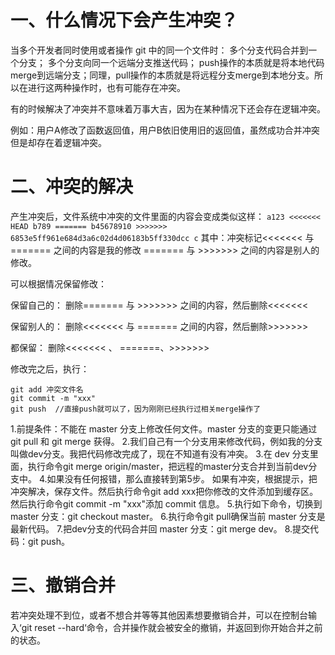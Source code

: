 # 一、什么情况下会产生冲突？

当多个开发者同时使用或者操作 git 中的同一个文件时：
    多个分支代码合并到一个分支；
    多个分支向同一个远端分支推送代码；
push操作的本质就是将本地代码merge到远端分支；同理，pull操作的本质就是将远程分支merge到本地分支。所以在进行这两种操作时，也有可能存在冲突。

有的时候解决了冲突并不意味着万事大吉，因为在某种情况下还会存在逻辑冲突。

例如：用户A修改了函数返回值，用户B依旧使用旧的返回值，虽然成功合并冲突但是却存在着逻辑冲突。


# 二、冲突的解决
产生冲突后，文件系统中冲突的文件里面的内容会变成类似这样：
    ```
        a123
        <<<<<<< HEAD
        b789
        =======
        b45678910
        >>>>>>> 6853e5ff961e684d3a6c02d4d06183b5ff330dcc
        c
    ```
其中：冲突标记<<<<<<< 与 ======= 之间的内容是我的修改 ======= 与 >>>>>>> 之间的内容是别人的修改。

可以根据情况保留修改：

保留自己的：
删除======= 与 >>>>>>> 之间的内容，然后删除<<<<<<<

保留别人的：
删除<<<<<<< 与 ======= 之间的内容，然后删除>>>>>>>

都保留：
删除<<<<<<< 、 =======、>>>>>>>

修改完之后，执行：

    git add 冲突文件名
    git commit -m "xxx"
    git push  //直接push就可以了，因为刚刚已经执行过相关merge操作了


1.前提条件：不能在 master 分支上修改任何文件。master 分支的变更只能通过 git pull 和 git merge 获得。
2.我们自己有一个分支用来修改代码，例如我的分支叫做dev分支。我把代码修改完成了，现在不知道有没有冲突。
3.在 dev 分支里面，执行命令git merge origin/master，把远程的master分支合并到当前dev分支中。
4.如果没有任何报错，那么直接转到第5步。 如果有冲突，根据提示，把冲突解决，保存文件。然后执行命令git add xxx把你修改的文件添加到缓存区。然后执行命令git commit -m "xxx"添加 commit 信息。
5.执行如下命令，切换到 master 分支：git checkout master。
6.执行命令git pull确保当前 master 分支是最新代码。
7.把dev分支的代码合并回 master 分支：git merge dev。
8.提交代码：git push。


# 三、撤销合并
若冲突处理不到位，或者不想合并等等其他因素想要撤销合并，可以在控制台输入‘git reset --hard‘命令，合并操作就会被安全的撤销，并返回到你开始合并之前的状态。

</body>
</html>